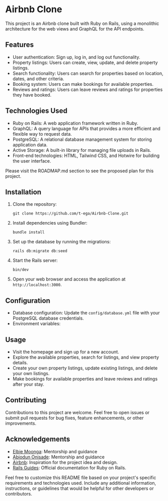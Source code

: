 # Airbnb Clone

This project is an Airbnb clone built with Ruby on Rails, using a monolithic architecture for the web views and GraphQL for the API endpoints.

## Features

- User authentication: Sign up, log in, and log out functionality.
- Property listings: Users can create, view, update, and delete property listings.
- Search functionality: Users can search for properties based on location, dates, and other criteria.
- Booking system: Users can make bookings for available properties.
- Reviews and ratings: Users can leave reviews and ratings for properties they have booked.

## Technologies Used

- Ruby on Rails: A web application framework written in Ruby.
- GraphQL: A query language for APIs that provides a more efficient and flexible way to request data.
- PostgreSQL: A relational database management system for storing application data.
- Active Storage: A built-in library for managing file uploads in Rails.
- Front-end technologies: HTML, Tailwind CSS, and Hotwire for building the user interface.

Please visit the ROADMAP.md section to see the proposed plan for this project.

## Installation

1. Clone the repository:
   ```shell
   git clone https://github.com/t-ega/Airbnb-Clone.git
   ```

2. Install dependencies using Bundler:
   ```shell
   bundle install
   ```

3. Set up the database by running the migrations:
   ```shell
   rails db:migrate db:seed
   ```

4. Start the Rails server:
   ```shell
   bin/dev
   ```

5. Open your web browser and access the application at `http://localhost:3000`.

## Configuration

- Database configuration: Update the `config/database.yml` file with your PostgreSQL database credentials.
- Environment variables: 
## Usage

- Visit the homepage and sign up for a new account.
- Explore the available properties, search for listings, and view property details.
- Create your own property listings, update existing listings, and delete your own listings.
- Make bookings for available properties and leave reviews and ratings after your stay.

## Contributing

Contributions to this project are welcome. Feel free to open issues or submit pull requests for bug fixes, feature enhancements, or other improvements.

## Acknowledgements

- [Elbie Moonga](https://github.com/Elbie-em): Mentorship and guidance
- [Abiodun Onisade](): Mentorship and guidance
- [Airbnb](https://www.airbnb.com): Inspiration for the project idea and design.
- [Rails Guides](https://guides.rubyonrails.org): Official documentation for Ruby on Rails.

Feel free to customize this README file based on your project's specific requirements and technologies used. Include any additional information, instructions, or guidelines that would be helpful for other developers or contributors.